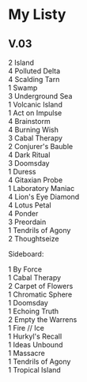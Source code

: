 # My Listy


## V.03

2 Island  
4 Polluted Delta  
4 Scalding Tarn  
1 Swamp  
3 Underground Sea  
1 Volcanic Island  
1 Act on Impulse  
4 Brainstorm  
4 Burning Wish  
3 Cabal Therapy  
2 Conjurer's Bauble  
4 Dark Ritual  
3 Doomsday  
1 Duress  
4 Gitaxian Probe  
1 Laboratory Maniac  
4 Lion's Eye Diamond  
4 Lotus Petal  
4 Ponder  
3 Preordain  
1 Tendrils of Agony  
2 Thoughtseize  


Sideboard:  

1 By Force  
1 Cabal Therapy  
2 Carpet of Flowers  
1 Chromatic Sphere  
1 Doomsday  
1 Echoing Truth  
2 Empty the Warrens  
1 Fire // Ice  
1 Hurkyl's Recall  
1 Ideas Unbound  
1 Massacre  
1 Tendrils of Agony  
1 Tropical Island  
